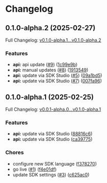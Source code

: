 # Changelog

## 0.1.0-alpha.2 (2025-02-27)

Full Changelog: [v0.1.0-alpha.1...v0.1.0-alpha.2](https://github.com/reductoai/reducto-node-sdk/compare/v0.1.0-alpha.1...v0.1.0-alpha.2)

### Features

* **api:** api update ([#9](https://github.com/reductoai/reducto-node-sdk/issues/9)) ([1c99e9b](https://github.com/reductoai/reducto-node-sdk/commit/1c99e9b555c0ffb3180cc4df26624bdc76765cef))
* **api:** manual updates ([#8](https://github.com/reductoai/reducto-node-sdk/issues/8)) ([1913549](https://github.com/reductoai/reducto-node-sdk/commit/191354923c5515897fe1e52d2e2430ffdb5514cf))
* **api:** update via SDK Studio ([#5](https://github.com/reductoai/reducto-node-sdk/issues/5)) ([09a1bd5](https://github.com/reductoai/reducto-node-sdk/commit/09a1bd5ab71e901777d67db4270bf0067f4bba8f))
* **api:** update via SDK Studio ([#7](https://github.com/reductoai/reducto-node-sdk/issues/7)) ([007fa96](https://github.com/reductoai/reducto-node-sdk/commit/007fa96888e54cfeac14138c7c664baf1b771216))

## 0.1.0-alpha.1 (2025-02-25)

Full Changelog: [v0.0.1-alpha.0...v0.1.0-alpha.1](https://github.com/reductoai/reducto-node-sdk/compare/v0.0.1-alpha.0...v0.1.0-alpha.1)

### Features

* **api:** update via SDK Studio ([88816c6](https://github.com/reductoai/reducto-node-sdk/commit/88816c6a06f17ec3fe90f92bff6d21e121d2e7fb))
* **api:** update via SDK Studio ([ca39775](https://github.com/reductoai/reducto-node-sdk/commit/ca397759182a402c2f32e8cf32083c67feff12f3))


### Chores

* configure new SDK language ([f378270](https://github.com/reductoai/reducto-node-sdk/commit/f3782700dfc648a5666db385848f67b05e3792dc))
* go live ([#1](https://github.com/reductoai/reducto-node-sdk/issues/1)) ([f4e01df](https://github.com/reductoai/reducto-node-sdk/commit/f4e01df626ba339ae401266b6a1bc36ce9c5814e))
* update SDK settings ([#3](https://github.com/reductoai/reducto-node-sdk/issues/3)) ([c625ac0](https://github.com/reductoai/reducto-node-sdk/commit/c625ac060d8188276544e0a705a302253908cf26))

